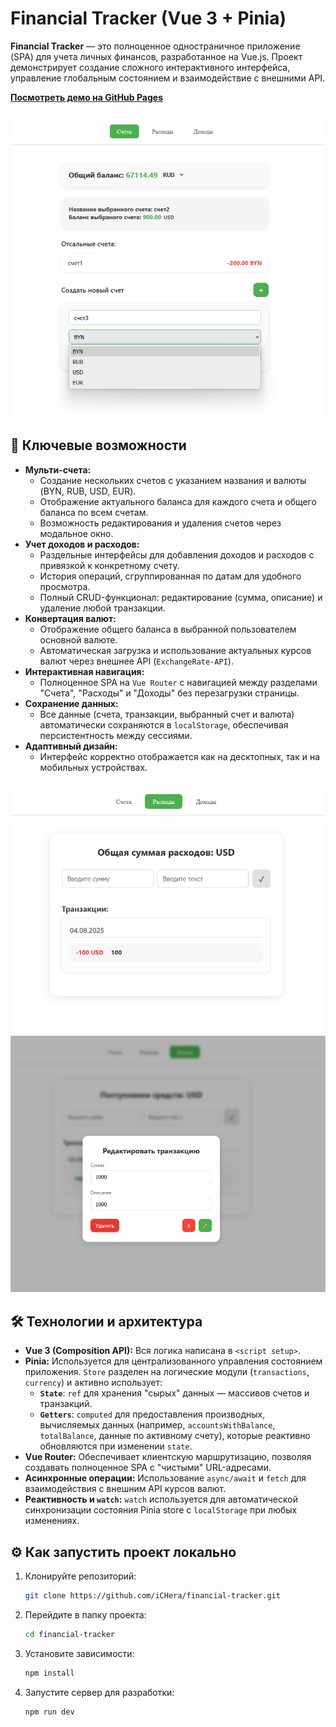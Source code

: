 # Financial Tracker (Vue 3 + Pinia)

**Financial Tracker** — это полноценное одностраничное приложение (SPA) для учета личных финансов, разработанное на Vue.js. Проект демонстрирует создание сложного интерактивного интерфейса, управление глобальным состоянием и взаимодействие с внешними API.

**[Посмотреть демо на GitHub Pages](https://ichera.github.io/financial-tracker/)**

![Скриншот дашборда счетов](screenshots/screenshots1.png)


## 🚀 Ключевые возможности

*   **Мульти-счета:**
    *   Создание нескольких счетов с указанием названия и валюты (BYN, RUB, USD, EUR).
    *   Отображение актуального баланса для каждого счета и общего баланса по всем счетам.
    *   Возможность редактирования и удаления счетов через модальное окно.
*   **Учет доходов и расходов:**
    *   Раздельные интерфейсы для добавления доходов и расходов с привязкой к конкретному счету.
    *   История операций, сгруппированная по датам для удобного просмотра.
    *   Полный CRUD-функционал: редактирование (сумма, описание) и удаление любой транзакции.
*   **Конвертация валют:**
    *   Отображение общего баланса в выбранной пользователем основной валюте.
    *   Автоматическая загрузка и использование актуальных курсов валют через внешнее API (`ExchangeRate-API`).
*   **Интерактивная навигация:**
    *   Полноценное SPA на `Vue Router` с навигацией между разделами "Счета", "Расходы" и "Доходы" без перезагрузки страницы.
*   **Сохранение данных:**
    *   Все данные (счета, транзакции, выбранный счет и валюта) автоматически сохраняются в `localStorage`, обеспечивая персистентность между сессиями.
*   **Адаптивный дизайн:**
    *   Интерфейс корректно отображается как на десктопных, так и на мобильных устройствах.

![Скриншот списка транзакций](screenshots/screenshots2.png)
![Скриншот дашборда счетов](screenshots/screenshots3.png)

## 🛠️ Технологии и архитектура


*   **Vue 3 (Composition API):** Вся логика написана в `<script setup>`.
*   **Pinia:** Используется для централизованного управления состоянием приложения. `Store` разделен на логические модули (`transactions`, `currency`) и активно использует:
    *   **`State`**: `ref` для хранения "сырых" данных — массивов счетов и транзакций.
    *   **`Getters`**: `computed` для предоставления производных, вычисляемых данных (например, `accountsWithBalance`, `totalBalance`, данные по активному счету), которые реактивно обновляются при изменении `state`.
*   **Vue Router:** Обеспечивает клиентскую маршрутизацию, позволяя создавать полноценное SPA с "чистыми" URL-адресами.
*   **Асинхронные операции:** Использование `async/await` и `fetch` для взаимодействия с внешним API курсов валют.
*   **Реактивность и `watch`:** `watch` используется для автоматической синхронизации состояния Pinia store с `localStorage` при любых изменениях.

## ⚙️ Как запустить проект локально

1.  Клонируйте репозиторий:
    ```bash
    git clone https://github.com/iCHera/financial-tracker.git
    ```

2.  Перейдите в папку проекта:
    ```bash
    cd financial-tracker
    ```

3.  Установите зависимости:
    ```bash
    npm install
    ```

4.  Запустите сервер для разработки:
    ```bash
    npm run dev
    ```
